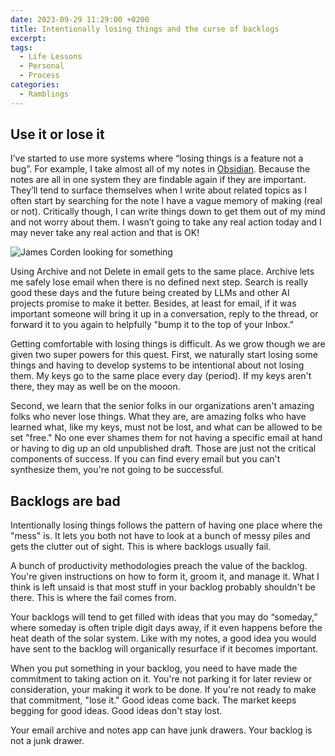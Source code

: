 ```yaml
---
date: 2023-09-29 11:29:00 +0200
title: Intentionally losing things and the curse of backlogs
excerpt: 
tags:
  - Life Lessons
  - Personal
  - Process
categories:
  - Ramblings
---
```


## Use it or lose it

I’ve started to use more systems where “losing things is a feature not a bug”.  For example, I take almost all of my notes in [Obsidian](https://obsidian.md/).  Because the notes are all in one system they are findable again if they are important.  They’ll tend to surface themselves when I write about related topics as I often start by searching for the note I have a vague memory of making (real or not).  Critically though, I can write things down to get them out of my mind and not worry about them.  I wasn’t going to take any real action today and I may never take any real action and that is OK!

<img src="https://giphy.com/embed/l1J3Psr9HDSvRThsY)" alt="James Corden looking for something">

Using Archive and not Delete in email gets to the same place.  Archive lets me safely lose email when there is no defined next step.  Search is really good these days and the future being created by LLMs and other AI projects promise to make it better.  Besides, at least for email, if it was important someone will bring it up in a conversation, reply to the thread, or forward it to you again to helpfully "bump it to the top of your Inbox."

Getting comfortable with losing things is difficult.  As we grow though we are given two super powers for this quest.  First, we naturally start losing some things and having to develop systems to be intentional about not losing them.  My keys go to the same place every day (period).  If my keys aren't there, they may as well be on the mooon.

Second, we learn that the senior folks in our organizations aren't amazing folks who never lose things.  What they are, are amazing folks who have learned what, like my keys, must not be lost, and what can be allowed to be set "free."  No one ever shames them for not having a specific email at hand or having to dig up an old unpublished draft.  Those are just not the critical components of success.  If you can find every email but you can't synthesize them, you're not going to be successful.

## Backlogs are bad

Intentionally losing things follows the pattern of having one place where the "mess" is.  It lets you both not have to look at a bunch of messy piles and gets the clutter out of sight.  This is where backlogs usually fail.

A bunch of productivity methodologies preach the value of the backlog.  You're given instructions on how to form it, groom it, and manage it.  What I think is left unsaid is that most stuff in your backlog probably shouldn't be there.  This is where the fail comes from.  

Your backlogs will tend to get filled with ideas that you may do “someday,” where someday is often triple digit days away, if it even happens before the heat death of the solar system.  Like with my notes, a good idea you would have sent to the backlog will organically resurface if it becomes important.

When you put something in your backlog, you need to have made the commitment to taking action on it.  You're not parking it for later review or consideration, your making it work to be done.  If you're not ready to make that commitment, "lose it."  Good ideas come back.  The market keeps begging for good ideas.  Good ideas don't stay lost.

Your email archive and notes app can have junk drawers.  Your backlog is not a junk drawer.

